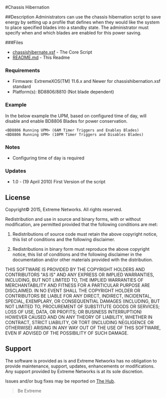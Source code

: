#Chassis Hibernation

##Description
Administrators can use the chassis hibernation script to save energy by setting up a profile that defines when they would like the system to place specified blades into a standby state.  The administrator must specify when and which blades are enabled for this power saving.

###Files
* [chassishibernate.xsf](chassishibernate.xsf) 	-  The Core Script
* [README.md](README.md)		-  This Readme

### Requirements

* Firmware: ExtremeXOS(TM) 11.6.x and Newer for chassishibernation.xsf standard
* Platform(s): BD8806/8810 (Not blade dependent)


### Example
In the below example the UPM, based on configured time of day, will disable  and enable BD8806 Blades for power conservation.
```
<BD8806 Running UPM> (6AM Timer Triggers and Enables Blades)
<BD8806 Running UPM> (10PM Timer Triggers and Disables Blades)
```

### Notes
* Configuring time of day is required

### Updates
* 1.0 - (19 April 2010) First Version of the script

## License
Copyright© 2015, Extreme Networks.  All rights reserved.

Redistribution and use in source and binary forms, with or without modification,
are permitted provided that the following conditions are met:

1. Redistributions of source code must retain the above copyright notice, this
list of conditions and the following disclaimer.

2. Redistributions in binary form must reproduce the above copyright notice,
this list of conditions and the following disclaimer in the documentation
and/or other materials provided with the distribution.

THIS SOFTWARE IS PROVIDED BY THE COPYRIGHT HOLDERS AND CONTRIBUTORS "AS IS" AND
ANY EXPRESS OR IMPLIED WARRANTIES, INCLUDING, BUT NOT LIMITED TO, THE IMPLIED
WARRANTIES OF MERCHANTABILITY AND FITNESS FOR A PARTICULAR PURPOSE ARE
DISCLAIMED. IN NO EVENT SHALL THE COPYRIGHT HOLDER OR CONTRIBUTORS BE LIABLE
FOR ANY DIRECT, INDIRECT, INCIDENTAL, SPECIAL, EXEMPLARY, OR CONSEQUENTIAL
DAMAGES (INCLUDING, BUT NOT LIMITED TO, PROCUREMENT OF SUBSTITUTE GOODS OR
SERVICES; LOSS OF USE, DATA, OR PROFITS; OR BUSINESS INTERRUPTION) HOWEVER
CAUSED AND ON ANY THEORY OF LIABILITY, WHETHER IN CONTRACT, STRICT LIABILITY,
OR TORT (INCLUDING NEGLIGENCE OR OTHERWISE) ARISING IN ANY WAY OUT OF THE USE
OF THIS SOFTWARE, EVEN IF ADVISED OF THE POSSIBILITY OF SUCH DAMAGE.

## Support
The software is provided as is and Extreme Networks has no obligation to provide
maintenance, support, updates, enhancements or modifications.
Any support provided by Extreme Networks is at its sole discretion.

Issues and/or bug fixes may be reported on [The Hub](https://community.extremenetworks.com/).

>Be Extreme